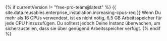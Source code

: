 {% if currentVersion != "free-pro-team@latest" %}
  {{ site.data.reusables.enterprise_installation.increasing-cpus-req }} Wenn Du mehr als 16 CPUs verwendest, ist es nicht nötig, 6,5 GB Arbeitsspeicher für jede CPU hinzuzufügen. Du solltest jedoch Deine Instanz überwachen, um sicherzustellen, dass sie über genügend Arbeitsspeicher verfügt.
{% endif %}
